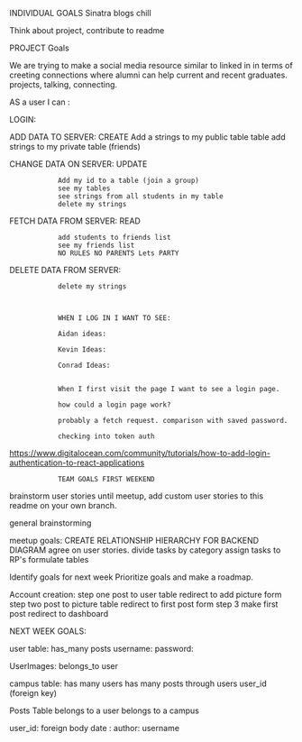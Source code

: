 INDIVIDUAL GOALS
Sinatra
blogs
chill

Think about project, contribute to readme

PROJECT Goals

We are trying to make a social media resource similar to linked in in terms of creeting connections where alumni can help current and recent graduates.
projects, talking, connecting.

AS a user I can :

LOGIN:


ADD DATA TO SERVER: CREATE
Add a strings to my public table table
add strings to my private table (friends)

CHANGE DATA ON SERVER: UPDATE

                Add my id to a table (join a group)
                see my tables
                see strings from all students in my table
                delete my strings

FETCH DATA FROM SERVER: READ

                add students to friends list
                see my friends list
                NO RULES NO PARENTS Lets PARTY


DELETE DATA FROM SERVER:

                delete my strings



                WHEN I LOG IN I WANT TO SEE:

                Aidan ideas:

                Kevin Ideas:

                Conrad Ideas:


                When I first visit the page I want to see a login page.

                how could a login page work?

                probably a fetch request. comparison with saved password. 

                checking into token auth
https://www.digitalocean.com/community/tutorials/how-to-add-login-authentication-to-react-applications






                TEAM GOALS FIRST WEEKEND


brainstorm user stories until meetup, add custom user stories to this readme
 on your own branch.

 general brainstorming

meetup goals:
CREATE RELATIONSHIP HIERARCHY FOR BACKEND DIAGRAM
agree on user stories.
divide tasks by category
assign tasks to RP's
formulate tables

Identify goals for next week
Prioritize goals and make a roadmap.




Account creation:
step one post to user table redirect to add picture form
step two post to picture table redirect to first post form
step 3 make first post redirect to dashboard





NEXT WEEK GOALS:


user table:
has_many posts
username:
password:


UserImages:
belongs_to user



campus table: 
has many users
has many posts through users
user_id (foreign key)

Posts Table
belongs to a user
belongs to a campus

user_id: foreign 
body
date :
author: username

